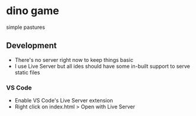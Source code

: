# dino game

simple pastures

## Development

- There's no server right now to keep things basic
- I use Live Server but all ides should have some in-built support to serve static files

### VS Code

- Enable VS Code's Live Server extension
- Right click on index.html > Open with Live Server
